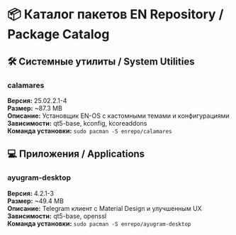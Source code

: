# 📦 Каталог пакетов EN Repository / Package Catalog

## 🛠️ Системные утилиты / System Utilities

### calamares
**Версия:** 25.02.2.1-4  
**Размер:** ~87.3 MB  
**Описание:** Установщик EN-OS с кастомными темами и конфигурациями  
**Зависимости:** qt5-base, kconfig, kcoreaddons  
**Команда установки:** `sudo pacman -S enrepo/calamares`


## 💻 Приложения / Applications

### ayugram-desktop
**Версия:** 4.2.1-3  
**Размер:** ~49.4 MB  
**Описание:** Telegram клиент с Material Design и улучшенным UX  
**Зависимости:** qt5-base, openssl  
**Команда установки:** `sudo pacman -S enrepo/ayugram-desktop`
